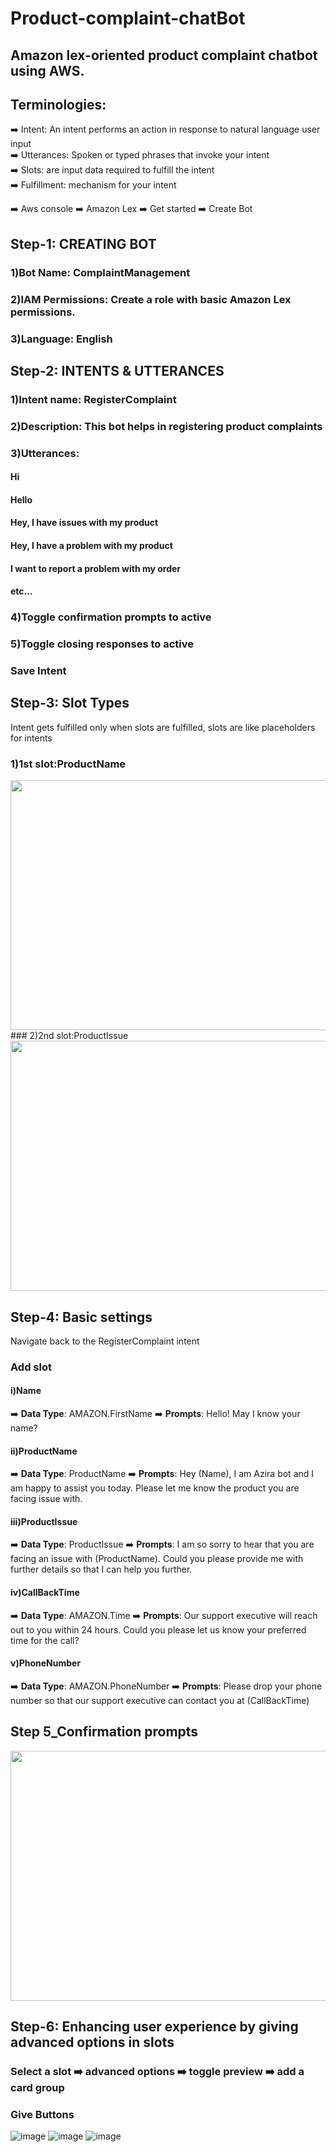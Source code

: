 # Product-complaint-chatBot

## Amazon lex-oriented product complaint chatbot using AWS.

## Terminologies:
:arrow_right: Intent: An intent performs an action in response to natural language user input\
:arrow_right: Utterances: Spoken or typed phrases that invoke your intent\
:arrow_right: Slots: are input data required to fulfill the intent\
:arrow_right: Fulfillment: mechanism for your intent


:arrow_right: Aws console :arrow_right: Amazon Lex :arrow_right: Get started :arrow_right: Create Bot

## Step-1: CREATING BOT
### 1)Bot Name: ComplaintManagement
### 2)IAM Permissions: Create a role with basic Amazon Lex permissions.
### 3)Language: English


## Step-2: INTENTS & UTTERANCES
###  1)Intent name: RegisterComplaint
###  2)Description: This bot helps in registering product complaints
###  3)Utterances:
####   Hi
####   Hello
####   Hey, I have issues with my product
####   Hey, I have a problem with my product
####   I want to report a problem with my order
####   etc...
###  4)Toggle confirmation prompts to active
###  5)Toggle   closing responses to active
###  Save Intent

## Step-3: Slot Types
Intent gets fulfilled only when slots are fulfilled, slots are like placeholders for intents
### 1)1st slot:ProductName
<img src="https://github.com/user-attachments/assets/33fdc269-34c9-4430-8a30-e21a58f718af" width="700" height="400" />
### 2)2nd slot:ProductIssue
<img src="https://github.com/user-attachments/assets/d9956516-af3a-4114-96d2-04d3a391e74d" width="700" height="400" />

## Step-4: Basic settings
Navigate back to the RegisterComplaint intent
###  Add slot
####   i)Name 
   :arrow_right: **Data Type**: AMAZON.FirstName
   :arrow_right: **Prompts**: Hello! May I know your name?

####   ii)ProductName
   :arrow_right: **Data Type**: ProductName
   :arrow_right: **Prompts**: Hey (Name), I am Azira bot and I am happy to assist you today. Please let me know the product you are facing issue with.

####   iii)ProductIssue
   :arrow_right: **Data Type**: ProductIssue
   :arrow_right: **Prompts**: I am so sorry to hear that you are facing an issue with (ProductName). Could you please provide me with further details so that I can help you further.

####   iv)CallBackTime
   :arrow_right: **Data Type**: AMAZON.Time
   :arrow_right: **Prompts**: Our support executive will reach out to you within 24 hours. Could you please let us know your preferred time for the call?

####   v)PhoneNumber
   :arrow_right: **Data Type**: AMAZON.PhoneNumber
   :arrow_right: **Prompts**: Please drop your phone number so that our support executive can contact you at (CallBackTime)


## Step 5_Confirmation prompts
<img src="https://github.com/user-attachments/assets/f2407f76-571b-49fe-b2fb-450ecca0c348" width="700" height="400" />


## Step-6: Enhancing user experience by giving advanced options in slots
### Select a slot :arrow_right: advanced options :arrow_right: toggle preview :arrow_right: add a card group
### Give Buttons


![image](https://github.com/Vaishnav88sk/product-complaint-chatbot/blob/main/assets/Screenshot%20from%202024-11-07%2020-30-03.png)
![image](https://github.com/Vaishnav88sk/product-complaint-chatbot/blob/main/assets/Screenshot%20from%202024-11-07%2020-30-34.png)
![image](https://github.com/Vaishnav88sk/product-complaint-chatbot/blob/main/assets/Screenshot%20from%202024-11-07%2020-30-26.png)










